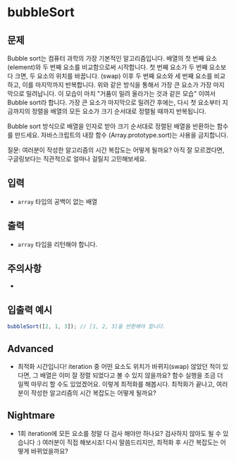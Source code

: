 bubbleSort
===========
## 문제

Bubble sort는 컴퓨터 과학의 가장 기본적인 알고리즘입니다.
배열의 첫 번째 요소(element)와 두 번째 요소를 비교함으로써 시작합니다.
첫 번째 요소가 두 번째 요소보다 크면, 두 요소의 위치를 바꿉니다. (swap)
이후 두 번째 요소와 세 번째 요소를 비교하고, 이를 마지막까지 반복합니다.
위와 같은 방식을 통해서 가장 큰 요소가 가장 마지막으로 밀려납니다.
이 모습이 마치 "거품이 밀려 올라가는 것과 같은 모습" 이여서 Bubble sort라 합니다.
가장 큰 요소가 마지막으로 밀려간 후에는, 다시 첫 요소부터 지금까지의 정렬을
배열의 모든 요소가 크기 순서대로 정렬될 때까지 반복됩니다.

Bubble sort 방식으로 배열을 인자로 받아 크기 순서대로 정렬된 배열을 반환하는
함수를 만드세요. 자바스크립트의 내장 함수 (Array.prototype.sort)는 사용을 금지합니다.

질문: 여러분이 작성한 알고리즘의 시간 복잡도는 어떻게 될까요?
아직 잘 모르겠다면, 구글링보다는 직관적으로 얼마나 걸릴지 고민해보세요.

## 입력

- `array` 타입의 공백이 없는 배열

## 출력


- `array` 타입을 리턴해야 합니다.

## 주의사항

- 


## 입출력 예시

```javascript
bubbleSort([2, 1, 3]); // [1, 2, 3]을 반환해야 합니다.
```

## Advanced

- 최적화 시간입니다! iteration 중 어떤 요소도 위치가 바뀌지(swap) 않았던
적이 있다면, 그 배열은 이미 잘 정렬 되었다고 볼 수 있지 않을까요? 함수 실행을
조금 더 일찍 마무리 할 수도 있었겠어요. 이렇게 최적화를 해봅시다.
최적화가 끝나고, 여러분이 작성한 알고리즘의 시간 복잡도는 어떻게 될까요?

## Nightmare

- 1회 iteration에 모든 요소를 정말 다 검사 해야만 하나요?
검사하지 않아도 될 수 있습니다 :) 여러분이 직접 해보시죠!
다시 말씀드리지만, 최적화 후 시간 복잡도는 어떻게 바뀌었을까요?

